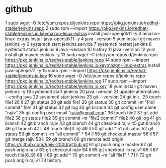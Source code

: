 # github
   1  sudo wget -O /etc/yum.repos.d/jenkins.repo https://pkg.jenkins.io/redhat-stable/jenkins.repo
    2  sudo rpm --import https://pkg.jenkins.io/redhat-stable/jenkins.io.keymazon-linux-extras install java-openjdk11 -y
    3  amazon-linux-extras install java-openjdk11 -y
    4  java -version
    5  yum install git maven jenkins -y
    6  systemctl start jenkins.service
    7  systemctl restart jenkins
    8  systemctl status jenkins
    9  java -version
   10  history
   11  java -version
   12  yum install git maven jenkins -y
   13  sudo wget -O /etc/yum.repos.d/jenkins.repo https://pkg.jenkins.io/redhat-stable/jenkins.repo
   14  sudo rpm --import https://pkg.jenkins.io/redhat-stable/jenkins.io.keymazon-linux-extras install java-openjdk11 -y
   15  sudo rpm --import https://pkg.jenkins.io/redhat-stable/jenkins.io.key
   16  sudo wget -O /etc/yum.repos.d/jenkins.repo https://pkg.jenkins.io/redhat-stable/jenkins.rep
   17  sudo rpm --import https://pkg.jenkins.io/redhat-stable/jenkins.io.key
   18  yum install git maven jenkins -y
   19  systemctl start jenkins
   20  java -version
   21  update-alternatives --config java
   22  systemctl start jenkins
   23  git --version
   24  git init .
   25  touch file1
   26  ll
   27  git status
   28  git add file1
   29  git status
   30  git commit -m "file1 commit" file1
   31  git status
   32  git log
   33  git branch
   34  git config user.name "rajiv"
   35  git config user.email "rajiv@gmail.com"
   36  touch file2
   37  git add file2
   38  git status file2
   39  git commit -m "file2 commit" file2
   40  git log
   41  git branch
   42  git branch rajiv
   43  git branch
   44  git checkout rajiv
   45  gut branch
   46  git branch
   47  ll
   48  touch file{3..5}
   49  ll
   50  git add *
   51  git satus
   52  git status
   53  git commit -m "all commit" *
   54  ll
   55  git checkout master
   56  ll
   57  git merge rajiv
   58  ll
   59  git branch
   60  git remote add origin https://github.com/Rajiv-2000/github.git
   61  git push origin master
   62  git push origin rajiv
   63  git checkout rajiv
   64  ll
   65  git checkout -b rajiv1
   66  ll
   67  touch file{6..9}
   68  ll
   69  git add *
   70  git commit -m "all file1" *
   71  ll
   72  git push origin rajiv1
   73  history
